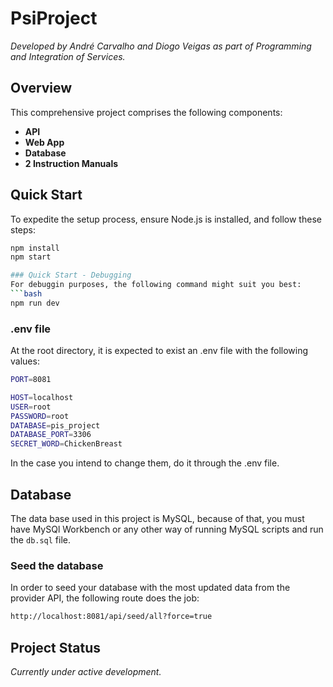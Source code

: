 # PsiProject

*Developed by André Carvalho and Diogo Veigas as part of Programming and Integration of Services.*

## Overview
This comprehensive project comprises the following components:

- **API**
- **Web App**
- **Database**
- **2 Instruction Manuals**

## Quick Start
To expedite the setup process, ensure Node.js is installed, and follow these steps:

```bash
npm install
npm start

### Quick Start - Debugging
For debuggin purposes, the following command might suit you best:
```bash
npm run dev
```

### .env file
At the root directory, it is expected to exist an .env file with the following values:
```bash
PORT=8081

HOST=localhost
USER=root
PASSWORD=root
DATABASE=pis_project
DATABASE_PORT=3306
SECRET_WORD=ChickenBreast
```
In the case you intend to change them, do it through the .env file.

## Database
The data base used in this project is MySQL, because of that, you must have MySQl Workbench or any other way of running MySQL scripts and run the ```db.sql``` file.

### Seed the database
In order to seed your database with the most updated data from the provider API, the following route does the job:
```bash
http://localhost:8081/api/seed/all?force=true
```

## Project Status
*Currently under active development.*